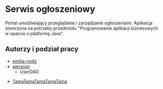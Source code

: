 # Serwis ogłoszeniowy
Portal umożliwiający przeglądanie i zarządzanie ogłoszeniami. Aplikacja stworzona na potrzeby przedmiotu "Programowanie aplikacji biznesowych w oparciu o platformę Java".

## Autorzy i podział pracy
  - [emilia-nodz](https://github.com/emilia-nodz)
  - [wersosn](https://github.com/wersosn)
    -  UserDAO
         
[//]: # (Potem jakoś inaczej to powpisujemy)
  - [TamaTamaTamaTamaTama](https://github.com/TamaTamaTamaTamaTama)
